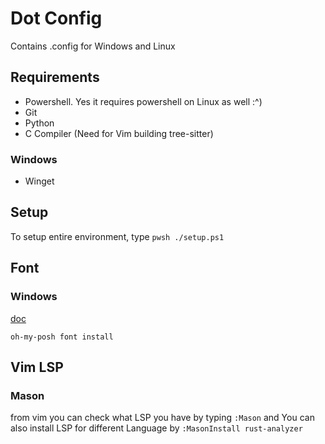 # Dot Config

Contains .config for Windows and Linux

## Requirements

- Powershell. Yes it requires powershell on Linux as well :^)
- Git
- Python
- C Compiler (Need for Vim building tree-sitter)

### Windows

- Winget

## Setup

To setup entire environment, type `pwsh ./setup.ps1`

## Font

### Windows

[doc](https://ohmyposh.dev/docs/installation/fonts)

```pwsh
oh-my-posh font install
```

## Vim LSP

### Mason
from vim you can check what LSP you have by typing `:Mason` and You can also install LSP
for different Language by `:MasonInstall rust-analyzer`


